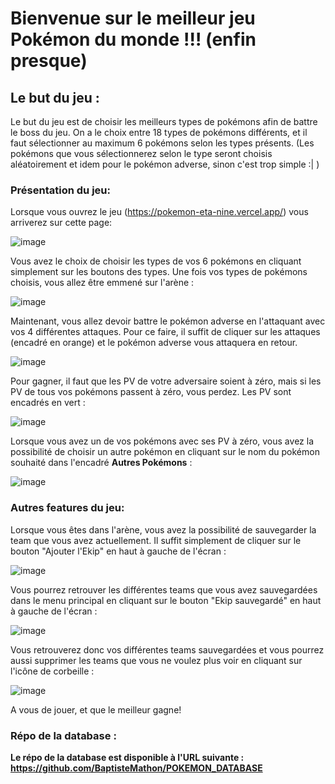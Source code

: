 # Bienvenue sur le meilleur jeu Pokémon du monde !!! (enfin presque)

## Le but du jeu :
Le but du jeu est de choisir les meilleurs types de pokémons afin de battre le boss du jeu. On a le choix entre 18 types de pokémons différents, et il faut sélectionner au maximum 6 pokémons selon les types présents. (Les pokémons que vous sélectionnerez selon le type seront choisis aléatoirement et idem pour le pokémon adverse, sinon c'est trop simple :| )

### Présentation du jeu:
Lorsque vous ouvrez le jeu (https://pokemon-eta-nine.vercel.app/) vous arriverez sur cette page:

![image](https://github.com/BaptisteMathon/POKEMON/assets/103061783/1e1ab5d9-02ec-4927-8402-26ef6a44c6bc)

Vous avez le choix de choisir les types de vos 6 pokémons en cliquant simplement sur les boutons des types. Une fois vos types de pokémons choisis, vous allez être emmené sur l'arène :

![image](https://github.com/BaptisteMathon/POKEMON/assets/103061783/24387557-891f-4520-a807-d1e0f70440d9)

Maintenant, vous allez devoir battre le pokémon adverse en l'attaquant avec vos 4 différentes attaques. Pour ce faire, il suffit de cliquer sur les attaques (encadré en orange) et le pokémon adverse vous attaquera en retour.

![image](https://github.com/BaptisteMathon/POKEMON/assets/103061783/9c67f60b-e4df-4700-b1cb-7c096c1c020f)

Pour gagner, il faut que les PV de votre adversaire soient à zéro, mais si les PV de tous vos pokémons passent à zéro, vous perdez. Les PV sont encadrés en vert :

![image](https://github.com/BaptisteMathon/POKEMON/assets/103061783/7bae4ae0-2ba5-42b5-8ae2-19329245fe05)

Lorsque vous avez un de vos pokémons avec ses PV à zéro, vous avez la possibilité de choisir un autre pokémon en cliquant sur le nom du pokémon souhaité dans l'encadré **Autres Pokémons** :

![image](https://github.com/BaptisteMathon/POKEMON/assets/103061783/ad7b8770-75ac-41f0-9ed4-5ef80ac105ad)

### Autres features du jeu:

Lorsque vous êtes dans l'arène, vous avez la possibilité de sauvegarder la team que vous avez actuellement. Il suffit simplement de cliquer sur le bouton "Ajouter l'Ekip" en haut à gauche de l'écran :

![image](https://github.com/BaptisteMathon/POKEMON/assets/103061783/e5428602-95ed-40e1-8570-64e430d4f4e4)

Vous pourrez retrouver les différentes teams que vous avez sauvegardées dans le menu principal en cliquant sur le bouton "Ekip sauvegardé" en haut à gauche de l'écran :

![image](https://github.com/BaptisteMathon/POKEMON/assets/103061783/ea6b242f-d310-4fcc-8c28-c143b6c86248)

Vous retrouverez donc vos différentes teams sauvegardées et vous pourrez aussi supprimer les teams que vous ne voulez plus voir en cliquant sur l'icône de corbeille :

![image](https://github.com/BaptisteMathon/POKEMON/assets/103061783/480b6341-9036-4273-b043-991beeb85bd0)

A vous de jouer, et que le meilleur gagne!

### Répo de la database : 

**Le répo de la database est disponible à l'URL suivante : https://github.com/BaptisteMathon/POKEMON_DATABASE**

